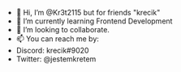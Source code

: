 - 👋 Hi, I’m @Kr3t2115 but for friends "krecik"
- 🌱 I’m currently learning Frontend Development
- 💞️ I’m looking to collaborate.
- 📫 You can reach me by:
- Discord: krecik#9020
- Twitter: @jestemkretem

<!---
Kr3t2115/Kr3t2115 is a ✨ special ✨ repository because its `README.md` (this file) appears on your GitHub profile.
You can click the Preview link to take a look at your changes.
--->
